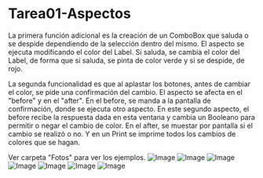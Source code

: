# Tarea01-Aspectos
La primera función adicional es la creación de un ComboBox que saluda o se despide dependiendo de 
la selección dentro del mismo. El aspecto se ejecuta modificando el color del Label. Si saluda, 
se cambia el color del Label, de forma que si saluda, se 
pinta de color verde y si se despide, de rojo. 

La segunda funcionalidad es que al aplastar los botones, antes de cambiar el color, se pide una confirmación 
del cambio. El aspecto se afecta en el "before" y en el "after". En el before, se manda a la pantalla de 
confirmación, donde se ejecuta otro aspecto. En este segundo aspecto, el before recibe la respuesta dada en esta
ventana y cambia un Booleano para permitir o negar el cambio de color. En el after, se muestar por pantalla
si el cambio se realizó o no. Y en un Print se imprime todos los cambios de colores que se hagan.

Ver carpeta "Fotos" para ver los ejemplos.
![Image](https://github.com/KevinChevez/Tarea01-Aspectos/commit/7ac90a510776149396528b7f210a664bb5ef726a#diff-c3d21f5b450fda94bfd6def867a195d13a9a760141c14ba7d8c52d864829f5fc)
![Image](https://github.com/KevinChevez/Tarea01-Aspectos/commit/7ac90a510776149396528b7f210a664bb5ef726a#diff-0693d310fc22a141d5ff6e4340017b8a05dc4ab869cbfb458562a22c4e54316a)
![Image](https://github.com/KevinChevez/Tarea01-Aspectos/commit/7ac90a510776149396528b7f210a664bb5ef726a#diff-2edbe14d26d06f73859d03afed4efa6195ee3183801ae69e98ef14d76c7bae2c)
![Image](https://github.com/KevinChevez/Tarea01-Aspectos/commit/7ac90a510776149396528b7f210a664bb5ef726a#diff-a1d84bbb5742f311514ae1e2d0a425f1c9d6c32621a4da495b486eaff475b4c0)
![Image](https://github.com/KevinChevez/Tarea01-Aspectos/commit/7ac90a510776149396528b7f210a664bb5ef726a#diff-6ac6cb3669204ff8b30db69a069f002eefef757919072ab2c8faa311c4810888)
![Image](https://github.com/KevinChevez/Tarea01-Aspectos/commit/7ac90a510776149396528b7f210a664bb5ef726a#diff-118dcea58503cdcd0fbd71f9aadf6739a8615826375b1e29302a846f5b281001)
![Image](https://github.com/KevinChevez/Tarea01-Aspectos/commit/7ac90a510776149396528b7f210a664bb5ef726a#diff-90ab66ad47ff9685c8de3e0f6bc08e9c9b6aef7ece0f1360e1755ea4ad3d261f)
